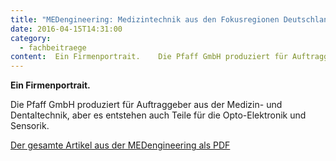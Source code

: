 ```yaml
---
title: "MEDengineering: Medizintechnik aus den Fokusregionen Deutschland"
date: 2016-04-15T14:31:00
category:
  - fachbeitraege
content:  Ein Firmenportrait.    Die Pfaff GmbH produziert für Auftraggeber aus der Medizin- und Dentaltechnik, aber es entstehen auch Teile für die Opto-Elektronik und Sensorik.    Der gesamte Artikel aus der MEDengineering als PDF 
---
```

**Ein Firmenportrait.**

Die Pfaff GmbH produziert für Auftraggeber aus der Medizin- und Dentaltechnik, aber es entstehen auch Teile für die Opto-Elektronik und Sensorik.

[Der gesamte Artikel aus der MEDengineering als PDF](https://pfaffgmbh.com/downloads/medeng%5F4-16%5F14-15.pdf)